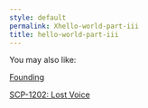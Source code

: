 ```yaml
---
style: default
permalink: Xhello-world-part-iii
title: hello-world-part-iii
---
```

You may also like:

[Founding](http://scp-wiki.net/founding)

[SCP-1202: Lost Voice](http://scp-wiki.net/scp-1202)
